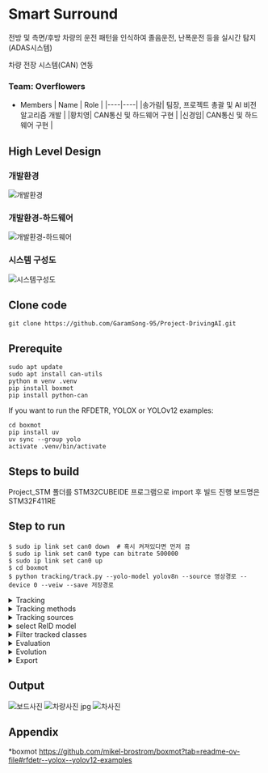# Smart Surround
전방 및 측면/후방 차량의 운전 패턴을 인식하여 졸음운전, 난폭운전 등을 실시간 탐지 (ADAS시스템)

차량 전장 시스템(CAN) 연동

### Team: Overflowers

* Members
  | Name | Role |
  |----|----|
  |송가람| 팀장, 프로젝트 총괄 및 AI 비전 알고리즘 개발 |
  |황치영| CAN통신 및 하드웨어 구현 |
  |신경임| CAN통신 및 하드웨어 구현 |

## High Level Design
### 개발환경
![개발환경](https://github.com/user-attachments/assets/c4819215-83e8-4d50-b16c-ad70cfc3f378)

### 개발환경-하드웨어
![개발환경-하드웨어](https://github.com/user-attachments/assets/d63a78cd-ccc1-41d5-bd3a-568e3696c252)
### 시스템 구성도
![시스템구성도](https://github.com/user-attachments/assets/2e7f8dbf-c287-43cd-9bc6-8ee93fb2c671)

## Clone code

```shell
git clone https://github.com/GaramSong-95/Project-DrivingAI.git
```
## Prerequite

```shell
sudo apt update
sudo apt install can-utils
python m venv .venv
pip install boxmot
pip install python-can
```
If you want to run the RFDETR, YOLOX or YOLOv12 examples:
```shell
cd boxmot
pip install uv
uv sync --group yolo
activate .venv/bin/activate
```

## Steps to build

Project_STM 폴더를 STM32CUBEIDE 프로그램으로 import 후 빌드 진행 보드명은 STM32F411RE

## Step to run

```shell
$ sudo ip link set can0 down  # 혹시 켜져있다면 먼저 끔
$ sudo ip link set can0 type can bitrate 500000
$ sudo ip link set can0 up
$ cd boxmot
$ python tracking/track.py --yolo-model yolov8n --source 영상경로 --device 0 --veiw --save 저장경로
```

<details>
  <summary>Tracking</summary>
  
  ```shell
  
$ python tracking/track.py --yolo-model rf-detr-base.pt  # bboxes only
  python tracking/track.py --yolo-model yolox_s.pt       # bboxes only
  python tracking/track.py --yolo-model yolov10n         # bboxes only
  python tracking/track.py --yolo-model yolov9s          # bboxes only
  python tracking/track.py --yolo-model yolov8n          # bboxes only
                                        yolov8n-seg      # bboxes + segmentation masks 
                                        yolov8n-pose     # bboxes + pose estimation
```

</details>

<details>
  <summary>Tracking methods</summary>

  ```shell
$ python tracking/track.py --tracking-method deepocsort
                                             strongsort
                                             ocsort
                                             bytetrack
                                             botsort
                                             boosttrack
```

</details>

<details>
  <summary>Tracking sources</summary>
  
tracking can be run on most video formats
  ```shell
$ python tracking/track.py --source 0                               # webcam
                                    img.jpg                         # image
                                    vid.mp4                         # video
                                    path/                           # directory
                                    path/*.jpg                      # glob
                                    'https://youtu.be/Zgi9g1ksQHc'  # YouTube
                                    'rtsp://example.com/media.mp4'  # RTSP, RTMP, HTTP stream
```

</details>

<details>
  <summary>select ReID model</summary>
  
Some tracking methods combine appearance description and motion in the process of tracking. For those which use appearance, you can choose a ReID model based on your needs from this ReID model zoo. These model can be further optimized for you needs by the reid_export.py script
  ```shell
$ python tracking/track.py --source 0 --reid-model lmbn_n_cuhk03_d.pt               # lightweight
                                                   osnet_x0_25_market1501.pt
                                                   mobilenetv2_x1_4_msmt17.engine
                                                   resnet50_msmt17.onnx
                                                   osnet_x1_0_msmt17.pt
                                                   clip_market1501.pt               # heavy
                                                   clip_vehicleid.pt
                                                   ...
```

</details>

<details>
  <summary>Filter tracked classes</summary>
  
By default the tracker tracks all MS COCO classes.
If you want to track a subset of the classes that you model predicts, add their corresponding index after the classes flag,
  ```shell
python tracking/track.py --source 0 --yolo-model yolov8s.pt --classes 16 17  # COCO yolov8 model. Track cats and dogs, only
```
Here is a list of all the possible objects that a Yolov8 model trained on MS COCO can detect. Notice that the indexing for the classes in this repo starts at zero

</details>

<details>
  <summary>Evaluation</summary>
  
Evaluate a combination of detector, tracking method and ReID model on standard MOT dataset or you custom one by
  ```shell
$ python3 tracking/val.py --yolo-model yolov8n.pt --reid-model osnet_x0_25_msmt17.pt --tracking-method deepocsort --verbose --source ./assets/MOT17-mini/train
$ python3 tracking/val.py --yolo-model yolov8n.pt --reid-model osnet_x0_25_msmt17.pt --tracking-method ocsort     --verbose --source ./tracking/val_utils/MOT17/train
```
add --gsi to your command for postprocessing the MOT results by gaussian smoothed interpolation. Detections and embeddings are stored for the selected YOLO and ReID model respectively. They can then be loaded into any tracking algorithm. Avoiding the overhead of repeatedly generating this data.

</details>

<details>
  <summary>Evolution</summary>
  
We use a fast and elitist multiobjective genetic algorithm for tracker hyperparameter tuning. By default the objectives are: HOTA, MOTA, IDF1. Run it by
  ```shell
# saves dets and embs under ./runs/dets_n_embs separately for each selected yolo and reid model
$ python tracking/generate_dets_n_embs.py --source ./assets/MOT17-mini/train --yolo-model yolov8n.pt yolov8s.pt --reid-model weights/osnet_x0_25_msmt17.pt
# evolve parameters for specified tracking method using the selected detections and embeddings generated in the previous step
$ python tracking/evolve.py --dets yolov8n --embs osnet_x0_25_msmt17 --n-trials 9 --tracking-method botsort --source ./assets/MOT17-mini/train
```
The set of hyperparameters leading to the best HOTA result are written to the tracker's config file.

</details>

<details>
  <summary>Export</summary>
  
We support ReID model export to ONNX, OpenVINO, TorchScript and TensorRT
  ```shell
# export to ONNX
$ python3 boxmot/appearance/reid_export.py --include onnx --device cpu
# export to OpenVINO
$ python3 boxmot/appearance/reid_export.py --include openvino --device cpu
# export to TensorRT with dynamic input
$ python3 boxmot/appearance/reid_export.py --include engine --device 0 --dynamic
```

</details>

## Output

![보드사진](https://github.com/user-attachments/assets/72f5e2cc-a8dc-40fc-88d8-2f6280a11a10)
![차량사진 jpg](https://github.com/user-attachments/assets/2781f0cc-47c7-48df-8aa3-a2aa0787fdd1)
![차사진](https://github.com/user-attachments/assets/9281e447-e93f-401b-b8ec-ef2724b98659)

## Appendix
*boxmot
https://github.com/mikel-brostrom/boxmot?tab=readme-ov-file#rfdetr--yolox--yolov12-examples
